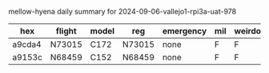 mellow-hyena daily summary for 2024-09-06-vallejo1-rpi3a-uat-978

|hex|flight|model|reg|emergency|mil|weirdo|
|--|--|--|--|--|--|--|
|a9cda4|N73015|C172|N73015|none|F|F|
|a9153c|N68459|C152|N68459|none|F|F|

